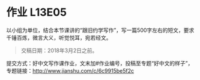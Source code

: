 # 作业 L13E05
 
以小组为单位，结合本节课讲的“跟旧约学写作”，写一篇500字左右的短文，要求千锤百炼，微言大义，听觉悦耳，宛若经文。
 
> 交稿日期：2018年3月2日之前。 

提交方式：好中文写作课作业，文末加#作业编号，投稿至专题“好中文的样子”，专题链接：http://www.jianshu.com/c/6c9915be5f2c